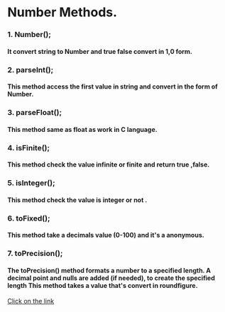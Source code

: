 # Number Methods.
### 1. Number();
#### It convert string to Number and true false convert in 1,0 form.
### 2. parseInt();
#### This method access the first value in string and convert in the form of Number.
### 3. parseFloat();
#### This method same as float as work in C language.
### 4. isFinite();
#### This method check the value infinite or finite and return true ,false.
### 5. isInteger();
#### This method check the value is integer or not .
### 6. toFixed();
#### This method take a decimals value (0-100) and it's a anonymous.
### 7. toPrecision();
####  The toPrecision() method formats a number to a specified length. A decimal point and nulls are added (if needed), to create the specified length This method takes a value that's convert in roundfigure.
[Click on the link](../js/58.number%20methods.js)
